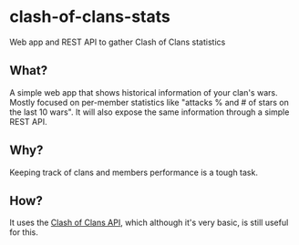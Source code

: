 # clash-of-clans-stats
Web app and REST API to gather Clash of Clans statistics

## What?
A simple web app that shows historical information of your clan's wars. Mostly focused on per-member statistics like "attacks % and # of stars on the last 10 wars".
It will also expose the same information through a simple REST API.

## Why?
Keeping track of clans and members performance is a tough task.

## How?
It uses the [Clash of Clans API](https://developer.clashofclans.com), which although it's very basic, is still useful for this.
